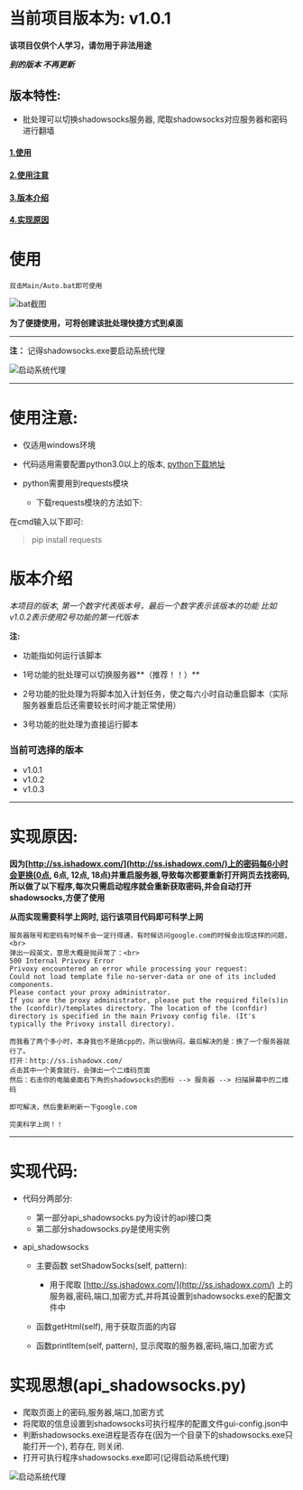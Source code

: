 # 当前项目版本为: v1.0.1
**该项目仅供个人学习，请勿用于非法用途**

***别的版本 不再更新***

## 版本特性:

- 批处理可以切换shadowsocks服务器, 爬取shadowsocks对应服务器和密码进行翻墙

#### [1.使用](#user-content-使用)
#### [2.使用注意](#user-content-使用注意)
#### [3.版本介绍](#user-content-版本介绍)
#### [4.实现原因](#user-content-实现原因)


# 使用
    
    双击Main/Auto.bat即可使用

![bat截图](pic2_README.png)

**为了便捷使用，可将创建该批处理快捷方式到桌面**
   
   
---
**注：**
记得shadowsocks.exe要启动系统代理

![启动系统代理](pic1_README.png)

---

# 使用注意:

 - 仅适用windows环境

 - 代码适用需要配置python3.0以上的版本, [python下载地址](https://www.python.org/downloads/windows/)

 - python需要用到requests模块

     - 下载requests模块的方法如下:
     
在cmd输入以下即可:
         
> pip install requests
        

# 版本介绍
*本项目的版本, 第一个数字代表版本号，最后一个数字表示该版本的功能*
*比如v1.0.2表示使用2号功能的第一代版本*

**注:**

- 功能指如何运行该脚本
- 1号功能的批处理可以切换服务器**（推荐！！）**

- 2号功能的批处理为将脚本加入计划任务，使之每六小时自动重启脚本（实际服务器重启后还需要较长时间才能正常使用）

- 3号功能的批处理为直接运行脚本

### 当前可选择的版本
- v1.0.1
- v1.0.2
- v1.0.3

---

# 实现原因:
**因为[http://ss.ishadowx.com/](http://ss.ishadowx.com/)上的密码每6小时会更换(0点, 6点, 12点, 18点)并重启服务器,导致每次都要重新打开网页去找密码,所以做了以下程序,每次只需启动程序就会重新获取密码,并会自动打开shadowsocks,方便了使用**  

**从而实现需要科学上网时, 运行该项目代码即可科学上网** 

~~~
服务器账号和密码有时候不会一定行得通，有时候访问google.com的时候会出现这样的问题，<br>
弹出一段英文，意思大概是抛异常了：<br>
500 Internal Privoxy Error
Privoxy encountered an error while processing your request:
Could not load template file no-server-data or one of its included components.
Please contact your proxy administrator.
If you are the proxy administrator, please put the required file(s)in the (confdir)/templates directory. The location of the (confdir) directory is specified in the main Privoxy config file. (It's typically the Privoxy install directory).

而我看了两个多小时，本身我也不是搞cpp的，所以很纳闷，最后解决的是：换了一个服务器就行了。
打开：http://ss.ishadowx.com/
点击其中一个美食就行，会弹出一个二维码页面
然后：右击你的电脑桌面右下角的shadowsocks的图标 --> 服务器 --> 扫描屏幕中的二维码

即可解决，然后重新刷新一下google.com

完美科学上网！！
~~~
---

# 实现代码:

 - 代码分两部分: 
     - 第一部分api_shadowsocks.py为设计的api接口类
     - 第二部分shadowsocks.py是使用实例
     
 - api_shadowsocks
     - 主要函数 setShadowSocks(self, pattern):
     
         - 用于爬取 [http://ss.ishadowx.com/](http://ss.ishadowx.com/) 上的服务器,密码,端口,加密方式,并将其设置到shadowsocks.exe的配置文件中
         
     - 函数getHtml(self), 用于获取页面的内容
     
     - 函数printItem(self, pattern), 显示爬取的服务器,密码,端口,加密方式
         
# 实现思想(api_shadowsocks.py)
 - 爬取页面上的密码,服务器,端口,加密方式
 - 将爬取的信息设置到shadowsocks可执行程序的配置文件gui-config.json中
 - 判断shadowsocks.exe进程是否存在(因为一个目录下的shadowsocks.exe只能打开一个), 若存在, 则关闭.
 - 打开可执行程序shadowsocks.exe即可(记得启动系统代理)

![启动系统代理](pic1_README.png)





